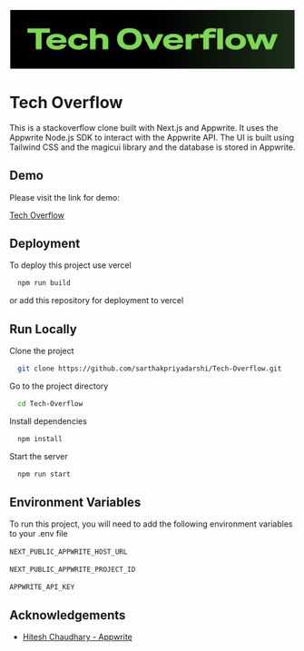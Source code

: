 ![Logo](./assets/banner.svg)

# Tech Overflow

This is a stackoverflow clone built with Next.js and Appwrite. It uses the Appwrite Node.js SDK to interact with the Appwrite API. The UI is built using Tailwind CSS and the magicui library and the database is stored in Appwrite.

## Demo

Please visit the link for demo:

[Tech Overflow](https://techoverflow.devsyn.tech)

## Deployment

To deploy this project use vercel

```bash
  npm run build
```

or add this repository for deployment to vercel

## Run Locally

Clone the project

```bash
  git clone https://github.com/sarthakpriyadarshi/Tech-Overflow.git
```

Go to the project directory

```bash
  cd Tech-Overflow
```

Install dependencies

```bash
  npm install
```

Start the server

```bash
  npm run start
```

## Environment Variables

To run this project, you will need to add the following environment variables to your .env file

`NEXT_PUBLIC_APPWRITE_HOST_URL`

`NEXT_PUBLIC_APPWRITE_PROJECT_ID`

`APPWRITE_API_KEY`

## Acknowledgements

- [Hitesh Chaudhary - Appwrite](https://www.youtube.com/watch?v=zLWif1pFYJg)
